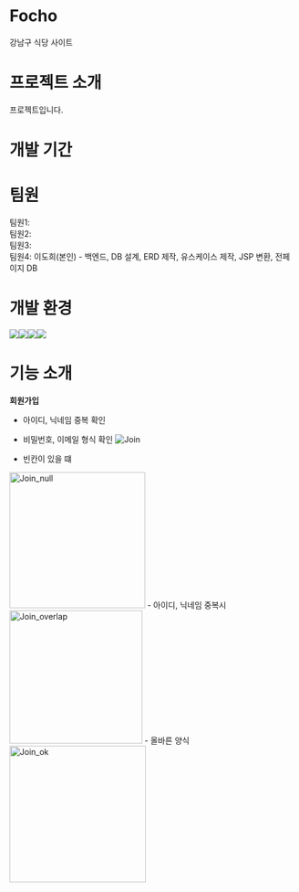 # Focho
강남구 식당 사이트
# 프로젝트 소개
프로젝트입니다.
# 개발 기간

# 팀원
팀원1: <br>
팀원2: <br>
팀원3: <br>
팀원4: 이도희(본인) - 백엔드, DB 설계, ERD 제작, 유스케이스 제작, JSP 변환, 전페이지 DB
# 개발 환경
<img src="https://img.shields.io/badge/javascript-F7DF1E?style=for-the-badge&logo=javascript&logoColor=white"><img src="https://img.shields.io/badge/html5-E34F26?style=for-the-badge&logo=html5t&logoColor=white"><img src="https://img.shields.io/badge/mysql-4479A1?style=for-the-badge&logo=mysql&logoColor=white"><img src="https://img.shields.io/badge/css3-1572B6?style=for-the-badge&logo=css3&logoColor=white">
# 기능 소개
<b>회원가입</b>
- 아이디, 닉네임 중복 확인
- 비밀번호, 이메일 형식 확인
![Join](https://github.com/DH083/Focho/assets/147012079/9a3dc2c8-4790-4eb9-a307-e0769a737a75)

- 빈칸이 있을 떄<br>
<img width="238" alt="Join_null" src="https://github.com/DH083/Focho/assets/147012079/8d22d95b-677c-4df8-a525-64c178180ba5">
- 아이디, 닉네임 중복시<br>
<img width="233" alt="Join_overlap" src="https://github.com/DH083/Focho/assets/147012079/b8f9db96-f9da-43fb-95da-f5ab06e2b7a5">
- 올바른 양식<br>
<img width="239" alt="Join_ok" src="https://github.com/DH083/Focho/assets/147012079/cfd8924a-8ee4-4070-aab9-ce1a46564af3">
